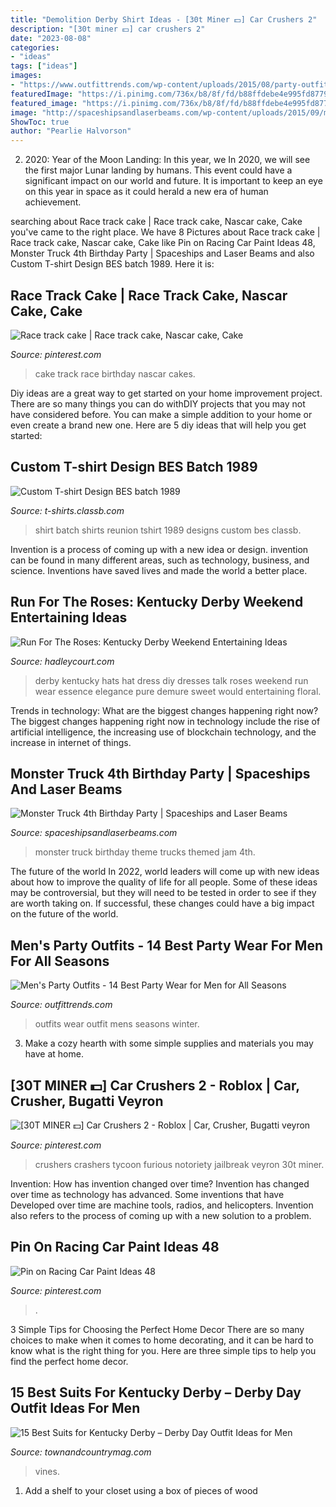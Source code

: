 ```yaml
---
title: "Demolition Derby Shirt Ideas - [30t Miner 💵] Car Crushers 2"
description: "[30t miner 💵] car crushers 2"
date: "2023-08-08"
categories:
- "ideas"
tags: ["ideas"]
images:
- "https://www.outfittrends.com/wp-content/uploads/2015/08/party-outfits-for-men7.jpg"
featuredImage: "https://i.pinimg.com/736x/b8/8f/fd/b88ffdebe4e995fd877965bc4c861b42.jpg"
featured_image: "https://i.pinimg.com/736x/b8/8f/fd/b88ffdebe4e995fd877965bc4c861b42.jpg"
image: "http://spaceshipsandlaserbeams.com/wp-content/uploads/2015/09/monster-truck-birthday-party-supplies-ideas.jpg"
ShowToc: true
author: "Pearlie Halvorson"
---
```



2) 2020: Year of the Moon Landing: In this year, we
In 2020, we will see the first major Lunar landing by humans. This event could have a significant impact on our world and future. It is important to keep an eye on this year in space as it could herald a new era of human achievement.

	

		
searching about Race track cake | Race track cake, Nascar cake, Cake you've came to the right place. We have 8 Pictures about Race track cake | Race track cake, Nascar cake, Cake like Pin on Racing Car Paint Ideas 48, Monster Truck 4th Birthday Party | Spaceships and Laser Beams and also Custom T-shirt Design BES batch 1989. Here it is:
		
    
## Race Track Cake | Race Track Cake, Nascar Cake, Cake

<img loading=lazy src="https://i.pinimg.com/originals/0f/8f/78/0f8f78f17bdd5374ff7dc3c6a691b9be.jpg" onerror="this.onerror=null;this.src='https://tse2.mm.bing.net/th?id=OIP.3mavtApRPR2SFPOkVyQAAAHaFj&amp;pid=15.1';" alt="Race track cake | Race track cake, Nascar cake, Cake">

_Source: pinterest.com_

>cake track race birthday nascar cakes. 

	

Diy ideas are a great way to get started on your home improvement project. There are so many things you can do withDIY projects that you may not have considered before. You can make a simple addition to your home or even create a brand new one. Here are 5 diy ideas that will help you get started:

    
## Custom T-shirt Design BES Batch 1989

<img loading=lazy src="https://t-shirts.classb.com/image/632089.495.shirt.Front.jpg?1343454801" onerror="this.onerror=null;this.src='https://tse4.mm.bing.net/th?id=OIP.jkdI7cTib2FyldehFVqbugHaG3&amp;pid=15.1';" alt="Custom T-shirt Design BES batch 1989">

_Source: t-shirts.classb.com_

>shirt batch shirts reunion tshirt 1989 designs custom bes classb. 

	

Invention is a process of coming up with a new idea or design. invention can be found in many different areas, such as technology, business, and science. Inventions have saved lives and made the world a better place.

    
## Run For The Roses: Kentucky Derby Weekend Entertaining Ideas

<img loading=lazy src="https://2.bp.blogspot.com/-mQXew7rMO3w/U2Af8qYpGQI/AAAAAAAA6HA/n03gCGLds_o/s1600/%2523TalkDerbyToMe+-+Fashion+%2526+Hats+%25285%2529.jpg" onerror="this.onerror=null;this.src='https://tse3.mm.bing.net/th?id=OIP._wQCHvcv1Khi1sgYVAGqxAHaLJ&amp;pid=15.1';" alt="Run For The Roses: Kentucky Derby Weekend Entertaining Ideas">

_Source: hadleycourt.com_

>derby kentucky hats hat dress diy dresses talk roses weekend run wear essence elegance pure demure sweet would entertaining floral. 

	

Trends in technology: What are the biggest changes happening right now?
The biggest changes happening right now in technology include the rise of artificial intelligence, the increasing use of blockchain technology, and the increase in internet of things.

    
## Monster Truck 4th Birthday Party | Spaceships And Laser Beams

<img loading=lazy src="http://spaceshipsandlaserbeams.com/wp-content/uploads/2015/09/monster-truck-birthday-party-supplies-ideas.jpg" onerror="this.onerror=null;this.src='https://tse1.mm.bing.net/th?id=OIP.G42j8GS9TJTqi01Tr5oHhwHaKl&amp;pid=15.1';" alt="Monster Truck 4th Birthday Party | Spaceships and Laser Beams">

_Source: spaceshipsandlaserbeams.com_

>monster truck birthday theme trucks themed jam 4th. 

	

The future of the world
In 2022, world leaders will come up with new ideas about how to improve the quality of life for all people. Some of these ideas may be controversial, but they will need to be tested in order to see if they are worth taking on. If successful, these changes could have a big impact on the future of the world.

    
## Men&#039;s Party Outfits - 14 Best Party Wear For Men For All Seasons

<img loading=lazy src="https://www.outfittrends.com/wp-content/uploads/2015/08/party-outfits-for-men7.jpg" onerror="this.onerror=null;this.src='https://tse3.mm.bing.net/th?id=OIP.4jRRhiZXlHypmpKFVrawHQAAAA&amp;pid=15.1';" alt="Men&#039;s Party Outfits - 14 Best Party Wear for Men for All Seasons">

_Source: outfittrends.com_

>outfits wear outfit mens seasons winter. 

	

3. Make a cozy hearth with some simple supplies and materials you may have at home.

    
## [30T MINER 💵] Car Crushers 2 - Roblox | Car, Crusher, Bugatti Veyron

<img loading=lazy src="https://i.pinimg.com/736x/b8/8f/fd/b88ffdebe4e995fd877965bc4c861b42.jpg" onerror="this.onerror=null;this.src='https://tse1.mm.bing.net/th?id=OIP.mvuXsgiBE04afP37BY6zyQHaEK&amp;pid=15.1';" alt="[30T MINER 💵] Car Crushers 2 - Roblox | Car, Crusher, Bugatti veyron">

_Source: pinterest.com_

>crushers crashers tycoon furious notoriety jailbreak veyron 30t miner. 

	

Invention: How has invention changed over time?
Invention has changed over time as technology has advanced. Some inventions that have Developed over time are machine tools, radios, and helicopters. Invention also refers to the process of coming up with a new solution to a problem.

    
## Pin On Racing Car Paint Ideas 48

<img loading=lazy src="https://i.pinimg.com/736x/f7/67/87/f76787c26a4a754508c2b59b87d6ee03.jpg" onerror="this.onerror=null;this.src='https://tse3.mm.bing.net/th?id=OIP.gDxHtmwaoIr0pHOvv8Wd4QHaFj&amp;pid=15.1';" alt="Pin on Racing Car Paint Ideas 48">

_Source: pinterest.com_

>. 

	

3 Simple Tips for Choosing the Perfect Home Decor
There are so many choices to make when it comes to home decorating, and it can be hard to know what is the right thing for you. Here are three simple tips to help you find the perfect home decor.

    
## 15 Best Suits For Kentucky Derby – Derby Day Outfit Ideas For Men

<img loading=lazy src="https://hips.hearstapps.com/vader-prod.s3.amazonaws.com/1553091220-1J000003_652_OF_F.jpg?crop=0.794xw:1xh;center,top&amp;resize=480:*" onerror="this.onerror=null;this.src='https://tse1.mm.bing.net/th?id=OIP.cEcSKPVB80tBg9mLXydpzwHaLH&amp;pid=15.1';" alt="15 Best Suits for Kentucky Derby – Derby Day Outfit Ideas for Men">

_Source: townandcountrymag.com_

>vines. 

	

1. Add a shelf to your closet using a box of pieces of wood 

